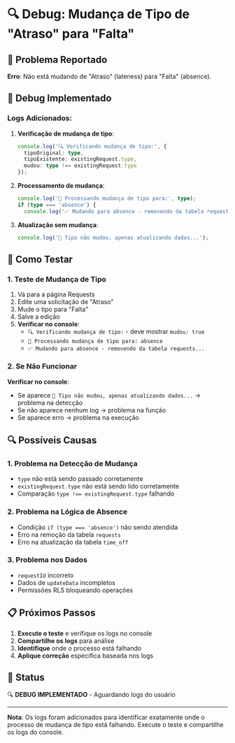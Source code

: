 # 🔍 Debug: Mudança de Tipo de "Atraso" para "Falta"

## 🎯 Problema Reportado
**Erro**: Não está mudando de "Atraso" (lateness) para "Falta" (absence).

## 🔧 Debug Implementado

### **Logs Adicionados:**
1. **Verificação de mudança de tipo**:
   ```typescript
   console.log('🔍 Verificando mudança de tipo:', {
     tipoOriginal: type,
     tipoExistente: existingRequest.type,
     mudou: type !== existingRequest.type
   });
   ```

2. **Processamento de mudança**:
   ```typescript
   console.log('🔄 Processando mudança de tipo para:', type);
   if (type === 'absence') {
     console.log('✅ Mudando para absence - removendo da tabela requests...');
   ```

3. **Atualização sem mudança**:
   ```typescript
   console.log('📝 Tipo não mudou, apenas atualizando dados...');
   ```

## 🧪 Como Testar

### **1. Teste de Mudança de Tipo**
1. Vá para a página Requests
2. Edite uma solicitação de "Atraso"
3. Mude o tipo para "Falta"
4. Salve a edição
5. **Verificar no console**:
   - `🔍 Verificando mudança de tipo:` - deve mostrar `mudou: true`
   - `🔄 Processando mudança de tipo para: absence`
   - `✅ Mudando para absence - removendo da tabela requests...`

### **2. Se Não Funcionar**
**Verificar no console**:
- Se aparece `📝 Tipo não mudou, apenas atualizando dados...` → problema na detecção
- Se não aparece nenhum log → problema na função
- Se aparece erro → problema na execução

## 🔍 Possíveis Causas

### **1. Problema na Detecção de Mudança**
- `type` não está sendo passado corretamente
- `existingRequest.type` não está sendo lido corretamente
- Comparação `type !== existingRequest.type` falhando

### **2. Problema na Lógica de Absence**
- Condição `if (type === 'absence')` não sendo atendida
- Erro na remoção da tabela `requests`
- Erro na atualização da tabela `time_off`

### **3. Problema nos Dados**
- `requestId` incorreto
- Dados de `updateData` incompletos
- Permissões RLS bloqueando operações

## 📋 Próximos Passos

1. **Execute o teste** e verifique os logs no console
2. **Compartilhe os logs** para análise
3. **Identifique** onde o processo está falhando
4. **Aplique correção** específica baseada nos logs

## 🚀 Status

🔍 **DEBUG IMPLEMENTADO** - Aguardando logs do usuário

---

**Nota**: Os logs foram adicionados para identificar exatamente onde o processo de mudança de tipo está falhando. Execute o teste e compartilhe os logs do console.
